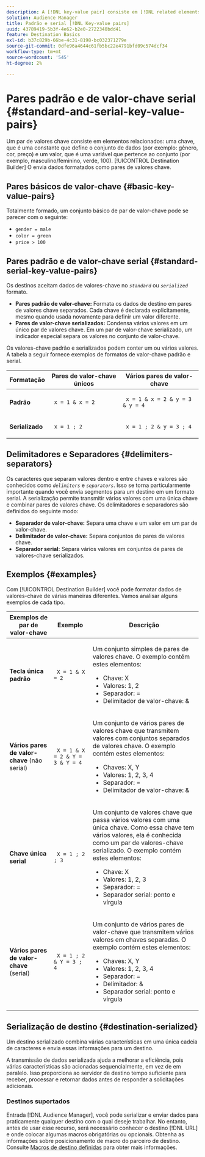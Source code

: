 ```yaml
---
description: A [!DNL key-value pair] consiste em [!DNL related elements]. Uma chave, que é uma constante que define o conjunto de dados (por exemplo, gênero, cor, preço) e um valor, que é uma variável que pertence ao conjunto (por exemplo, masculino/feminino, verde, 100). O Construtor de destinos envia dados formatados como pares de valores chave.
solution: Audience Manager
title: Padrão e serial [!DNL Key-value pairs]
uuid: 43789419-5b3f-4e62-b2e0-2722340bdd41
feature: Destination Basics
exl-id: b37c829b-66be-4c31-8198-bc032371279e
source-git-commit: 0dfe96a4644c61fb5bc22e4791bfd09c574dcf34
workflow-type: tm+mt
source-wordcount: '545'
ht-degree: 2%

---
```


# Pares padrão e de valor-chave serial {#standard-and-serial-key-value-pairs}

Um par de valores chave consiste em elementos relacionados: uma chave, que é uma constante que define o conjunto de dados (por exemplo: gênero, cor, preço) e um valor, que é uma variável que pertence ao conjunto (por exemplo, masculino/feminino, verde, 100). [!UICONTROL Destination Builder] O envia dados formatados como pares de valores chave.

## Pares básicos de valor-chave {#basic-key-value-pairs}

Totalmente formado, um conjunto básico de par de valor-chave pode se parecer com o seguinte:

* `gender = male`
* `color = green`
* `price > 100`

## Pares padrão e de valor-chave serial {#standard-serial-key-value-pairs}

Os destinos aceitam dados de valores-chave no *`standard`* ou *`serialized`* formato.

* **Pares padrão de valor-chave:** Formata os dados de destino em pares de valores chave separados. Cada chave é declarada explicitamente, mesmo quando usada novamente para definir um valor diferente.
* **Pares de valor-chave serializados:** Condensa vários valores em um único par de valores chave. Em um par de valor-chave serializado, um indicador especial separa os valores no conjunto de valor-chave.

Os valores-chave padrão e serializados podem conter um ou vários valores. A tabela a seguir fornece exemplos de formatos de valor-chave padrão e serial.

<table id="table_7895B1E800934117A19A96380F0CF91B"> 
 <thead> 
  <tr> 
   <th colname="col1" class="entry"> Formatação </th>
   <th colname="col2" class="entry"> Pares de valor-chave únicos </th>
   <th colname="col3" class="entry"> Vários pares de valor-chave </th>
  </tr>
 </thead>
 <tbody> 
  <tr> 
   <td colname="col1"> <p> <b>Padrão</b> </p> </td>
   <td colname="col2"> <p> <code> x = 1 &amp; x = 2 </code> </p> </td>
   <td colname="col3"> <p> <code> x = 1 &amp; x = 2 &amp; y = 3 &amp; y = 4 </code> </p> </td>
  </tr>
  <tr> 
   <td colname="col1"> <p> <b>Serializado</b> </p> </td> 
   <td colname="col2"> <p> <code> x = 1 ; 2 </code> </p> </td> 
   <td colname="col3"> <p> <code> x = 1 ; 2 &amp; y = 3 ; 4 </code> </p> </td>
  </tr>
 </tbody>
</table>

## Delimitadores e Separadores {#delimiters-separators}

Os caracteres que separam valores dentro e entre chaves e valores são conhecidos como *`delimiters`* e *`separators`*. Isso se torna particularmente importante quando você envia segmentos para um destino em um formato serial. A serialização permite transmitir vários valores com uma única chave e combinar pares de valores chave. Os delimitadores e separadores são definidos do seguinte modo:

* **Separador de valor-chave:** Separa uma chave e um valor em um par de valor-chave.
* **Delimitador de valor-chave:** Separa conjuntos de pares de valores chave.
* **Separador serial:** Separa vários valores em conjuntos de pares de valores-chave serializados.

## Exemplos {#examples}

Com [!UICONTROL Destination Builder] você pode formatar dados de valores-chave de várias maneiras diferentes. Vamos analisar alguns exemplos de cada tipo.

<table id="table_C2FBDC887C8C4CC88B1B2A7CF8E2795F"> 
 <thead> 
  <tr> 
   <th colname="col1" class="entry"> Exemplos de par de valor-chave </th> 
   <th colname="col2" class="entry"> Exemplo </th> 
   <th colname="col3" class="entry"> Descrição </th> 
  </tr> 
 </thead>
 <tbody> 
  <tr> 
   <td colname="col1"> <p> <b>Tecla única padrão</b> </p> </td> 
   <td colname="col2"> <p> <code> X = 1 &amp; X = 2 </code> </p> </td> 
   <td colname="col3"> <p>Um conjunto simples de pares de valores chave. O exemplo contém estes elementos: </p> 
    <ul id="ul_28C0CB005B264373926CA5D7418EE845"> 
     <li id="li_B6D300DBA9064F0BA743BA9B04339511">Chave: X </li> 
     <li id="li_9A1C98D5C9124FF1B4F032668576C03A">Valores: 1, 2 </li> 
     <li id="li_1D2828328E554176846C94F6140C0CBF">Separador: = </li> 
     <li id="li_0C6A70A0D9534611ACC98A0FD3693587">Delimitador de valor-chave: &amp; </li> 
    </ul> </td> 
  </tr> 
  <tr> 
   <td colname="col1"> <p> <b>Vários pares de valor-chave</b> (não serial) </p> </td> 
   <td colname="col2"> <p> <code> X = 1 &amp; X = 2 &amp; Y = 3 &amp; Y = 4 </code> </p> </td> 
   <td colname="col3"> <p>Um conjunto de vários pares de valores chave que transmitem valores com conjuntos separados de valores chave. O exemplo contém estes elementos: </p> 
    <ul id="ul_7FB22A43B435463D9F209067FF2C3619"> 
     <li id="li_7487657F6C2F48F5A4C4C9F9E8FB3B4B">Chaves: X, Y </li> 
     <li id="li_B828CF81DAB8443FBB2EDF6538A63B3C">Valores: 1, 2, 3, 4 </li> 
     <li id="li_EA4C95F6C93D435EB79237E38CE6F011">Separador: = </li> 
     <li id="li_45984AE2B581498299054BA5276D461D">Delimitador de valor-chave: &amp; </li> 
    </ul> </td> 
  </tr> 
  <tr> 
   <td colname="col1"> <p> <b>Chave única serial</b> </p> </td> 
   <td colname="col2"> <p> <code> X = 1 ; 2 ; 3 </code> </p> </td> 
   <td colname="col3"> <p>Um conjunto de valores chave que passa vários valores com uma única chave. Como essa chave tem vários valores, ela é conhecida como um par de valores-chave serializado. O exemplo contém estes elementos: </p> 
    <ul id="ul_69C4C662B9BD4F77BB940D921B316CCF"> 
     <li id="li_718BEC527E69417C9F88D3DBD3357A28">Chave: X </li> 
     <li id="li_659DCBBFB4024AC2B9C4E74D2A86648D">Valores: 1, 2, 3 </li> 
     <li id="li_9A890233C6F84085A7BD5EA4D044E3CC">Separador: = </li> 
     <li id="li_AFC0426EA6044F8BAFD915FCB3808FBA">Separador serial: ponto e vírgula </li> 
    </ul> </td> 
  </tr> 
  <tr> 
   <td colname="col1"> <p> <b>Vários pares de valor-chave</b> (serial) </p> </td> 
   <td colname="col2"> <p> <code> X = 1 ; 2 &amp; Y = 3 ; 4 </code> </p> </td> 
   <td colname="col3"> <p>Um conjunto de vários pares de valor-chave que transmitem vários valores em chaves separadas. O exemplo contém estes elementos: </p> 
    <ul id="ul_CB50133B2E944818B9F2A0586EF69774"> 
     <li id="li_FD3D7ECC2BF046E99B1ED0B73EFE341F">Chaves: X, Y </li> 
     <li id="li_2BADC98C4CE74BBBBA1DC446D24615AC">Valores: 1, 2, 3, 4 </li> 
     <li id="li_4125435175AD4A43A44B980B28F32364">Separador: = </li> 
     <li id="li_48CFC279B2514F4FB2935B05FC7F287A">Delimitador: &amp; </li> 
     <li id="li_576C731F2FAF47FD92F55345CD6D36A0">Separador serial: ponto e vírgula </li> 
    </ul> </td> 
  </tr> 
 </tbody> 
</table>

## Serialização de destino {#destination-serialized}

Um destino serializado combina várias características em uma única cadeia de caracteres e envia essas informações para um destino.

<!-- c_dest_serialized.xml -->

A transmissão de dados serializada ajuda a melhorar a eficiência, pois várias características são acionadas sequencialmente, em vez de em paralelo. Isso proporciona ao servidor de destino tempo suficiente para receber, processar e retornar dados antes de responder a solicitações adicionais.

### Destinos suportados

Entrada [!DNL Audience Manager], você pode serializar e enviar dados para praticamente qualquer destino com o qual deseje trabalhar. No entanto, antes de usar esse recurso, será necessário conhecer o destino [!DNL URL] e onde colocar algumas macros obrigatórias ou opcionais. Obtenha as informações sobre posicionamento de macro do parceiro de destino. Consulte [Macros de destino definidas](../../features/destinations/destination-macros.md#destination-macros-defined) para obter mais informações.
